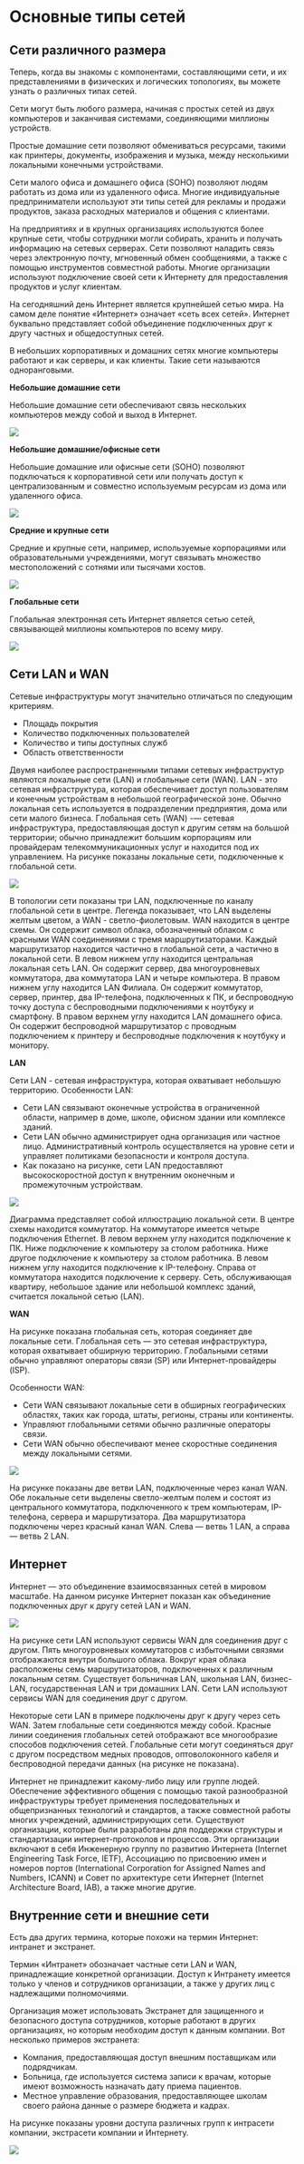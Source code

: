 <!-- verified: agorbachev 21.04.2022 -->

# Основные типы сетей

<!-- 1.4.1 -->
## Сети различного размера

Теперь, когда вы знакомы с компонентами, составляющими сети, и их представлениями в физических и логических топологиях, вы можете узнать о различных типах сетей.

Сети могут быть любого размера, начиная с простых сетей из двух компьютеров и заканчивая системами, соединяющими миллионы устройств.

Простые домашние сети позволяют обмениваться ресурсами, такими как принтеры, документы, изображения и музыка, между несколькими локальными конечными устройствами.

Сети малого офиса и домашнего офиса (SOHO) позволяют людям работать из дома или из удаленного офиса. Многие индивидуальные предприниматели используют эти типы сетей для рекламы и продажи продуктов, заказа расходных материалов и общения с клиентами.

На предприятиях и в крупных организациях используются более крупные сети, чтобы сотрудники могли собирать, хранить и получать информацию на сетевых серверах. Сети позволяют наладить связь через электронную почту, мгновенный обмен сообщениями, а также с помощью инструментов совместной работы. Многие организации используют подключение своей сети к Интернету для предоставления продуктов и услуг клиентам.

На сегодняшний день Интернет является крупнейшей сетью мира. На самом деле понятие «Интернет» означает «сеть всех сетей». Интернет буквально представляет собой объединение подключенных друг к другу частных и общедоступных сетей.

В небольших корпоративных и домашних сетях многие компьютеры работают и как серверы, и как клиенты. Такие сети называются одноранговыми.

**Небольшие домашние сети**

Небольшие домашние сети обеспечивают связь нескольких компьютеров между собой и выход в Интернет.

![](./assets/1.4.1-1.jpg)

**Небольшие домашние/офисные сети**

Небольшие домашние или офисные сети (SOHO) позволяют подключаться к корпоративной сети или получать доступ к централизованным и совместно используемым ресурсам из дома или удаленного офиса.

![](./assets/1.4.1-2.jpg)

**Средние и крупные сети**

Средние и крупные сети, например, используемые корпорациями или образовательными учреждениями, могут связывать множество местоположений с сотнями или тысячами хостов.

![](./assets/1.4.1-3.jpg)

**Глобальные сети**

Глобальная электронная сеть Интернет является сетью сетей, связывающей миллионы компьютеров по всему миру.

![](./assets/1.4.1-4.png)
<!-- /courses/itn-dl/aeec9260-34fa-11eb-ad9a-f74babed41a6/af1e50c0-34fa-11eb-ad9a-f74babed41a6/assets/2d8ca0a1-1c25-11ea-81a0-ffc2c49b96bc.svg -->

<!-- 1.4.2 -->
## Сети LAN и WAN

Сетевые инфраструктуры могут значительно отличаться по следующим критериям.

* Площадь покрытия
* Количество подключенных пользователей
* Количество и типы доступных служб
* Область ответственности

Двумя наиболее распространенными типами сетевых инфраструктур являются локальные сети (LAN) и глобальные сети (WAN). LAN - это сетевая инфраструктура, которая обеспечивает доступ пользователям и конечным устройствам в небольшой географической зоне. Обычно локальная сеть используется в подразделении предприятия, дома или сети малого бизнеса. Глобальная сеть (WAN) -— сетевая инфраструктура, предоставляющая доступ к другим сетям на большой территории; обычно принадлежит большим корпорациям или провайдерам телекоммуникационных услуг и находится под их управлением. На рисунке показаны локальные сети, подключенные к глобальной сети.

![](./assets/1.4.2-1.png)
<!-- /courses/itn-dl/aeec9260-34fa-11eb-ad9a-f74babed41a6/af1e50c0-34fa-11eb-ad9a-f74babed41a6/assets/2d8cc7b3-1c25-11ea-81a0-ffc2c49b96bc.svg -->

В топологии сети показаны три LAN, подключенные по каналу глобальной сети в центре. Легенда показывает, что LAN выделены желтым цветом, а WAN - светло-фиолетовым.  WAN находится в центре схемы. Он содержит символ облака, обозначенный облаком с красными WAN соединениями с тремя маршрутизаторами.  Каждый маршрутизатор находится частично в глобальной сети, а частично в локальной сети. В левом нижнем углу находится центральная локальная сеть LAN.  Он содержит сервер, два многоуровневых коммутатора, два коммутатора LAN и четыре компьютера. В правом нижнем углу находится LAN Филиала.  Он содержит коммутатор, сервер, принтер, два IP-телефона, подключенных к ПК, и беспроводную точку доступа с беспроводными подключениями к ноутбуку и смартфону. В правом верхнем углу находится LAN домашнего офиса.  Он содержит беспроводной маршрутизатор с проводным подключением к принтеру и беспроводные подключения к ноутбуку и монитору.


**LAN**

Сети LAN - сетевая инфраструктура, которая охватывает небольшую территорию. Особенности LAN:

* Сети LAN связывают оконечные устройства в ограниченной области, например в доме, школе, офисном здании или комплексе зданий.
* Сети LAN обычно администрирует одна организация или частное лицо. Административный контроль осуществляется на уровне сети и управляет политиками безопасности и контроля доступа.
* Как показано на рисунке, сети LAN предоставляют высокоскоростной доступ к внутренним оконечным и промежуточным устройствам.

![](./assets/1.4.2-2.png)
<!-- /courses/itn-dl/aeec9260-34fa-11eb-ad9a-f74babed41a6/af1e50c0-34fa-11eb-ad9a-f74babed41a6/assets/2d8d15d1-1c25-11ea-81a0-ffc2c49b96bc.svg -->

Диаграмма представляет собой иллюстрацию локальной сети. В центре схемы находится коммутатор. На коммутаторе имеется четыре подключения Ethernet. В левом верхнем углу находится подключение к ПК. Ниже подключение к компьютеру за столом работника. Ниже другое подключение к компьютеру за столом работника. В левом нижнем углу находится подключение к IP-телефону. Справа от коммутатора находится подключение к серверу. 
Сеть, обслуживающая квартиру, небольшое здание или небольшой комплекс зданий, считается локальной сетью (LAN).

**WAN**

На рисунке показана глобальная сеть, которая соединяет две локальные сети. Глобальная сеть — это сетевая инфраструктура, которая охватывает обширную территорию. Глобальными сетями обычно управляют операторы связи (SP) или Интернет-провайдеры (ISP).

Особенности WAN:

* Сети WAN связывают локальные сети в обширных географических областях, таких как города, штаты, регионы, страны или континенты.
* Управляют глобальными сетями обычно различные операторы связи.
* Сети WAN обычно обеспечивают менее скоростные соединения между локальными сетями.

![](./assets/1.4.2-3.png)
<!-- /courses/itn-dl/aeec9260-34fa-11eb-ad9a-f74babed41a6/af1e50c0-34fa-11eb-ad9a-f74babed41a6/assets/2d8d3ce0-1c25-11ea-81a0-ffc2c49b96bc.svg -->

На рисунке показаны две ветви LAN, подключенные через канал WAN. Обе локальные сети выделены светло-желтым полем и состоят из центрального коммутатора, подключенного к трем компьютерам, IP-телефона, сервера и маршрутизатора. Два маршрутизатора подключены через красный канал WAN. Слева — ветвь 1 LAN, а справа — ветвь 2 LAN.


<!-- 1.4.3 -->
## Интернет

Интернет — это объединение взаимосвязанных сетей в мировом масштабе. На данном рисунке Интернет показан как объединение подключенных друг к другу сетей LAN и WAN.

![](./assets/1.4.3.png)
<!-- /courses/itn-dl/aeec9260-34fa-11eb-ad9a-f74babed41a6/af1e50c0-34fa-11eb-ad9a-f74babed41a6/assets/2d8d63f3-1c25-11ea-81a0-ffc2c49b96bc.svg -->

На рисунке сети LAN используют сервисы WAN для соединения друг с другом. Пять многоуровневых коммутаторов с избыточными связями отображаются внутри большого облака.  Вокруг края облака расположены семь маршрутизаторов, подключенных к различным локальным сетям.  Существует больничная LAN, школьная LAN, бизнес-LAN, государственная LAN и три домашних LAN. Сети LAN используют сервисы WAN для соединения друг с другом.


Некоторые сети LAN в примере подключены друг к другу через сеть WAN. Затем глобальные сети соединяются между собой. Красные линии соединения глобальных сетей отображают все многообразие способов подключения сетей. Глобальные сети могут соединяться друг с другом посредством медных проводов, оптоволоконного кабеля и беспроводной передачи данных (на рисунке не показана).

Интернет не принадлежит какому-либо лицу или группе людей. Обеспечение эффективного общения с помощью такой разнообразной инфраструктуры требует применения последовательных и общепризнанных технологий и стандартов, а также совместной работы многих учреждений, администрирующих сети. Существуют организации, которые были разработаны для поддержки структуры и стандартизации интернет-протоколов и процессов. Эти организации включают в себя Инженерную группу по развитию Интернета (Internet Engineering Task Force, IETF), Ассоциацию по присвоению имен и номеров портов (International Corporation for Assigned Names and Numbers, ICANN) и Совет по архитектуре сети Интернет (Internet Architecture Board, IAB), а также многие другие.

<!-- 1.4.4 -->
## Внутренние сети и внешние сети

Есть два других термина, которые похожи на термин Интернет: интранет и экстранет.

Термин «Интранет» обозначает частные сети LAN и WAN, принадлежащие конкретной организации. Доступ к Интранету имеется только у членов и сотрудников организации, а также у других лиц с надлежащими полномочиями.

Организация может использовать Экстранет для защищенного и безопасного доступа сотрудников, которые работают в других организациях, но которым необходим доступ к данным компании. Вот несколько примеров экстранета:

* Компания, предоставляющая доступ внешним поставщикам или подрядчикам.
* Больница, где используется система записи к врачам, которые имеют возможность назначать дату приема пациентов.
* Местное управление образования, предоставляющее школам своего района данные о размере бюджета и кадрах.

На рисунке показаны уровни доступа различных групп к интрасети компании, экстрасети компании и Интернету.

![](./assets/1.4.4.png)
<!-- /courses/itn-dl/aeec9260-34fa-11eb-ad9a-f74babed41a6/af1e50c0-34fa-11eb-ad9a-f74babed41a6/assets/2d8db213-1c25-11ea-81a0-ffc2c49b96bc.svg -->

<!-- 1.4.5 -->
<!-- quiz -->

